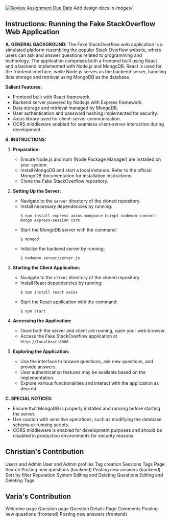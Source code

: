 [![Review Assignment Due Date](https://classroom.github.com/assets/deadline-readme-button-24ddc0f5d75046c5622901739e7c5dd533143b0c8e959d652212380cedb1ea36.svg)](https://classroom.github.com/a/tRxoBzS5)
Add design docs in *images/*

## Instructions: Running the Fake StackOverflow Web Application

**A. GENERAL BACKGROUND:**
The Fake StackOverflow web application is a simulated platform resembling the popular Stack Overflow website, where users can ask and answer questions related to programming and technology. The application comprises both a frontend built using React and a backend implemented with Node.js and MongoDB. React is used for the frontend interface, while Node.js serves as the backend server, handling data storage and retrieval using MongoDB as the database.

**Salient Features:**
- Frontend built with React framework.
- Backend server powered by Node.js with Express framework.
- Data storage and retrieval managed by MongoDB.
- User authentication and password hashing implemented for security.
- Axios library used for client-server communication.
- CORS middleware enabled for seamless client-server interaction during development.

**B. INSTRUCTIONS:**

1. **Preparation:**
   - Ensure Node.js and npm (Node Package Manager) are installed on your system.
   - Install MongoDB and start a local instance. Refer to the official MongoDB documentation for installation instructions.
   - Clone the Fake StackOverflow repository.

2. **Setting Up the Server:**
   - Navigate to the `server` directory of the cloned repository.
   - Install necessary dependencies by running:
     ```
     $ npm install express axios mongoose bcrypt nodemon connect-mongo express-session cors
     ```
   - Start the MongoDB server with the command:
     ```
     $ mongod
     ```
   - Initialize the backend server by running:
     ```
     $ nodemon server/server.js
     ```

3. **Starting the Client Application:**
   - Navigate to the `client` directory of the cloned repository.
   - Install React dependencies by running:
     ```
     $ npm install react axios
     ```
   - Start the React application with the command:
     ```
     $ npm start
     ```

4. **Accessing the Application:**
   - Once both the server and client are running, open your web browser.
   - Access the Fake StackOverflow application at `http://localhost:8000`.

5. **Exploring the Application:**
   - Use the interface to browse questions, ask new questions, and provide answers.
   - User authentication features may be available based on the implementation.
   - Explore various functionalities and interact with the application as desired.

**C. SPECIAL NOTICES:**
- Ensure that MongoDB is properly installed and running before starting the server.
- Use caution with sensitive operations, such as modifying the database schema or running scripts.
- CORS middleware is enabled for development purposes and should be disabled in production environments for security reasons.

## Christian's Contribution
Users and Admin
User and Admin profiles
Tag creation
Sessions
Tags Page
Search
Posting new questions (backend)
Posting new answers (backend)
Sort by filter
Reputation System
Editing and Deleting Questions
Editing and Deleting Tags

## Varia's Contribution
Welcome page
Question page
Question Details Page
Comments
Posting new questions (frontend)
Posting new answers (frontend)
